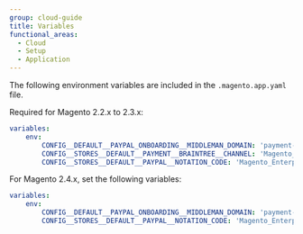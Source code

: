 ```yaml
---
group: cloud-guide
title: Variables
functional_areas:
  - Cloud
  - Setup
  - Application
---
```

The following environment variables are included in the `.magento.app.yaml` file.

Required for Magento 2.2.x to 2.3.x:

```yaml
variables:
    env:
        CONFIG__DEFAULT__PAYPAL_ONBOARDING__MIDDLEMAN_DOMAIN: 'payment-broker.magento.com'
        CONFIG__STORES__DEFAULT__PAYMENT__BRAINTREE__CHANNEL: 'Magento_Enterprise_Cloud_BT'
        CONFIG__STORES__DEFAULT__PAYPAL__NOTATION_CODE: 'Magento_Enterprise_Cloud'
```

For Magento 2.4.x, set the following variables:

```yaml
variables:
    env:
        CONFIG__DEFAULT__PAYPAL_ONBOARDING__MIDDLEMAN_DOMAIN: 'payment-broker.magento.com'
        CONFIG__STORES__DEFAULT__PAYPAL__NOTATION_CODE: 'Magento_Enterprise_Cloud'
```